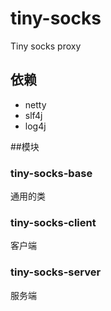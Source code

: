 # tiny-socks
Tiny socks proxy

## 依赖

- netty
- slf4j
- log4j

##模块

### tiny-socks-base
通用的类

### tiny-socks-client
客户端

### tiny-socks-server
服务端